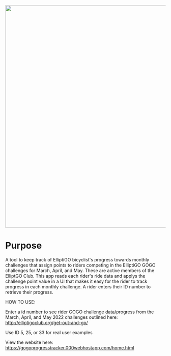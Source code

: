 <img src="https://user-images.githubusercontent.com/71997310/195225401-17e0f6bf-89af-472d-8867-84f1e3a41f88.png" width="700"/>

# Purpose
A tool to keep track of ElliptiGO bicyclist's progress towards monthly challenges that assign points to riders competing in the ElliptiGO GOGO challenges for March, April, and May. These are active members of the ElliptGO Club. This app reads each rider's ride data and applys the challenge point value in a UI that makes it easy for the rider to track progress in each monthly challenge. A rider enters their ID number to retrieve their progress.

HOW TO USE:

Enter a id number to see rider GOGO challenge data/progress from the March, April, and May 2022 challenges outlined here: http://elliptigoclub.org/get-out-and-go/

Use ID 5, 25, or 33 for real user examples

View the website here: https://gogoprogresstracker.000webhostapp.com/home.html
